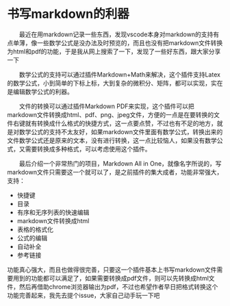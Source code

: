 # 书写markdown的利器

&emsp;&emsp;最近在用markdown记录一些东西，发现vscode本身对markdown的支持有点单薄，像一些数学公式是没办法及时预览的，而且也没有把markdown文件转换为html和pdf的功能，于是我从网上搜索了一下，发现了一些好东西，跟大家分享一下

&emsp;&emsp;数学公式的支持可以通过插件Markdown+Math来解决，这个插件支持Latex的数学公式，小到简单的下标上标，大到复杂的微积分、矩阵，都可以实现，实在是编辑数学公式的利器。

&emsp;&emsp;文件的转换可以通过插件Markdown PDF来实现，这个插件可以把markdown文件转换成html、pdf、png、jpeg文件，方便的一点是在要转换的文件右键就有转换成什么格式的快捷方式，这一点要点赞，不过也有不足的地方，就是对数学公式的支持不太友好，如果markdown文件里面有数学公式，转换出来的文件数学公式还是原来的文本，没有进行转换，这一点比较恼人，如果没有数学公式，又需要转换成多种格式，可以考虑使用这个插件。

&emsp;&emsp;最后介绍一个非常热门的项目，Markdown All in One，就像名字所说的，写markdown文件只需要这一个就可以了，是之前插件的集大成者，功能非常强大，支持：
- 快捷键
- 目录
- 有序和无序列表的快速编辑
- markdown文件转换成html
- 表格的格式化
- 公式的编辑
- 自动补全
- 参考链接

功能真心强大，而且也做得很完善，只要这一个插件基本上书写markdown文件需要用到的功能都可以满足了，如果需要转换成pdf文件，则可以先转换成html文件，然后再借助chrome浏览器输出为pdf，不过也希望作者早日把格式转换这个功能完善起来，我先去提个issue，大家自己动手玩一下吧
